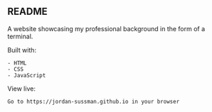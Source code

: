 ## README

A website showcasing my professional background in the form of a terminal.

Built with:

```
- HTML
- CSS
- JavaScript
```

View live:

```
Go to https://jordan-sussman.github.io in your browser
```
